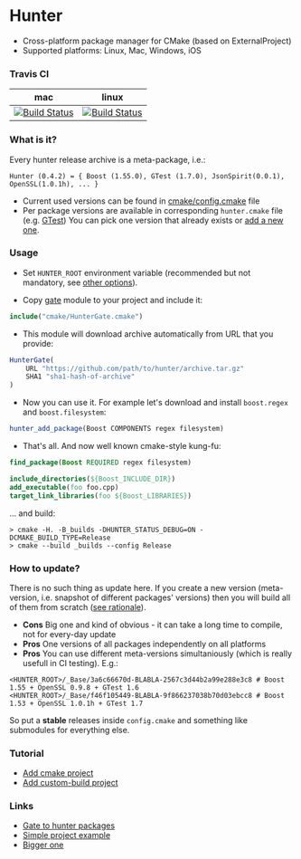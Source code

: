 Hunter
======

* Cross-platform package manager for CMake (based on ExternalProject)
* Supported platforms: Linux, Mac, Windows, iOS

### Travis CI

| mac                                         | linux                                             |
|---------------------------------------------|---------------------------------------------------|
| [![Build Status][link_master]][link_hunter] | [![Build Status][link_travis_linux]][link_hunter] |

[link_master]: https://travis-ci.org/ruslo/hunter.png?branch=master
[link_travis_linux]: https://travis-ci.org/ruslo/hunter.png?branch=travis.linux
[link_hunter]: https://travis-ci.org/ruslo/hunter

### What is it?

Every hunter release archive is a meta-package, i.e.:
```
Hunter (0.4.2) = { Boost (1.55.0), GTest (1.7.0), JsonSpirit(0.0.1), OpenSSL(1.0.1h), ... }
```

* Current used versions can be found in
[cmake/config.cmake](https://github.com/ruslo/hunter/blob/master/cmake/config.cmake) file
* Per package versions are available in corresponding `hunter.cmake` file
(e.g. [GTest](https://github.com/ruslo/hunter/blob/master/cmake/projects/GTest/hunter.cmake))
You can pick one version that already exists
or [add a new one](https://github.com/ruslo/hunter/wiki/Adding-new-package).

### Usage

* Set `HUNTER_ROOT` environment variable (recommended but not mandatory, see 
[other options](https://github.com/hunter-packages/gate#effects)).

* Copy [gate](https://github.com/hunter-packages/gate) module to your project and include it:
```cmake
include("cmake/HunterGate.cmake")
```

* This module will download archive automatically from URL that you provide:

```cmake
HunterGate(
    URL "https://github.com/path/to/hunter/archive.tar.gz"
    SHA1 "sha1-hash-of-archive"
)
```

* Now you can use it. For example let's download and install `boost.regex` and `boost.filesystem`:
```cmake
hunter_add_package(Boost COMPONENTS regex filesystem)
```

* That's all. And now well known cmake-style kung-fu:
```cmake
find_package(Boost REQUIRED regex filesystem)

include_directories(${Boost_INCLUDE_DIR})
add_executable(foo foo.cpp)
target_link_libraries(foo ${Boost_LIBRARIES})
```

... and build:
```
> cmake -H. -B_builds -DHUNTER_STATUS_DEBUG=ON -DCMAKE_BUILD_TYPE=Release
> cmake --build _builds --config Release
```

### How to update?

There is no such thing as update here. If you create a new version
(meta-version, i.e. snapshot of different packages' versions)
then you will build all of them from scratch
([see rationale](https://github.com/ruslo/hunter/wiki/Rationale)).

* **Cons** Big one and kind of obvious - it can take a long time to compile, not for every-day update
* **Pros** One versions of all packages independently on all platforms
* **Pros** You can use different meta-versions simultaniously (which is really usefull in CI testing). E.g.:
```
<HUNTER_ROOT>/_Base/3a6c66670d-BLABLA-2567c3d44b2a99e288e3c8 # Boost 1.55 + OpenSSL 0.9.8 + GTest 1.6
<HUNTER_ROOT>/_Base/f46f105449-BLABLA-9f866237038b70d03ebcc8 # Boost 1.53 + OpenSSL 1.0.1h + GTest 1.7
```

So put a **stable** releases inside `config.cmake` and something like submodules for everything else.

### Tutorial

* [Add cmake project](https://github.com/ruslo/hunter/wiki/Adding-new-package)
* [Add custom-build project](https://github.com/ruslo/hunter/wiki/Adding-new-package-%28custom-download-scheme%29)

### Links
* [Gate to hunter packages](https://github.com/hunter-packages/gate)
* [Simple project example](https://github.com/forexample/hunter-simple)
* [Bigger one](https://github.com/ruslo/weather)
